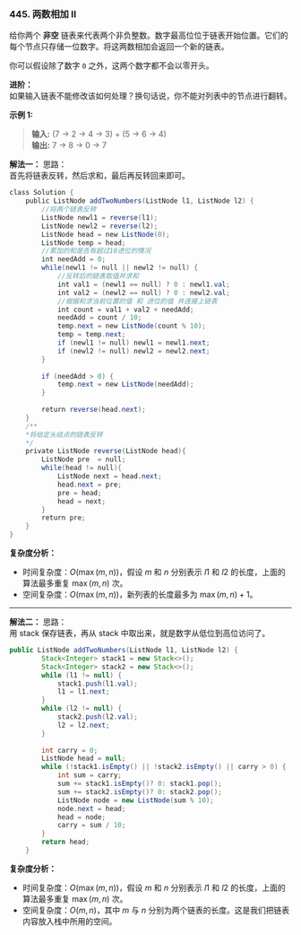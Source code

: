### 445. 两数相加 II

给你两个 **非空** 链表来代表两个非负整数。数字最高位位于链表开始位置。它们的每个节点只存储一位数字。将这两数相加会返回一个新的链表。  

你可以假设除了数字 `0` 之外，这两个数字都不会以零开头。  

**进阶：**  
如果输入链表不能修改该如何处理？换句话说，你不能对列表中的节点进行翻转。  

**示例 1:**  
>**输入:**  (7 -> 2 -> 4 -> 3) + (5 -> 6 -> 4)  
>**输出:**  7 -> 8 -> 0 -> 7

**解法一：**
思路：  
首先将链表反转，然后求和，最后再反转回来即可。  

```Java   
class Solution {
    public ListNode addTwoNumbers(ListNode l1, ListNode l2) {
        //将两个链表反转
        ListNode newl1 = reverse(l1);
        ListNode newl2 = reverse(l2);
        ListNode head = new ListNode(0);
        ListNode temp = head;
        //累加的和是否有超过10进位的情况
        int needAdd = 0;
        while(newl1 != null || newl2 != null) {
            //反转后的链表取值并求和
            int val1 = (newl1 == null) ? 0 : newl1.val;
            int val2 = (newl2 == null) ? 0 : newl2.val;
            //根据和求当前位置的值 和 进位的值 并连接上链表
            int count = val1 + val2 + needAdd;
            needAdd = count / 10;
            temp.next = new ListNode(count % 10);
            temp = temp.next;
            if (newl1 != null) newl1 = newl1.next;
            if (newl2 != null) newl2 = newl2.next;
        }
        
        if (needAdd > 0) {
            temp.next = new ListNode(needAdd);
        }
        
        return reverse(head.next);
    }
    /**
    *将给定头结点的链表反转
    */
    private ListNode reverse(ListNode head){
        ListNode pre  = null;
        while(head != null){
            ListNode next = head.next;
            head.next = pre;
            pre = head;
            head = next;
        }
        return pre;
    }
}
```
**复杂度分析：**  
* 时间复杂度：$O(\max(m, n))$，假设 $m$ 和 $n$ 分别表示 $l1$ 和 $l2$ 的长度，上面的算法最多重复 $\max(m, n)$ 次。
* 空间复杂度：$O(\max(m, n))$，新列表的长度最多为 $\max(m,n) + 1$。 

---

**解法二：**
思路：  
用 stack 保存链表，再从 stack 中取出来，就是数字从低位到高位访问了。

```Java   
public ListNode addTwoNumbers(ListNode l1, ListNode l2) { 
        Stack<Integer> stack1 = new Stack<>();
        Stack<Integer> stack2 = new Stack<>();
        while (l1 != null) {
            stack1.push(l1.val);
            l1 = l1.next;
        }
        while (l2 != null) {
            stack2.push(l2.val);
            l2 = l2.next;
        }
        
        int carry = 0;
        ListNode head = null;
        while (!stack1.isEmpty() || !stack2.isEmpty() || carry > 0) {
            int sum = carry;
            sum += stack1.isEmpty()? 0: stack1.pop();
            sum += stack2.isEmpty()? 0: stack2.pop();
            ListNode node = new ListNode(sum % 10);
            node.next = head;
            head = node;
            carry = sum / 10;
        }
        return head;
    }
```
**复杂度分析：**  
* 时间复杂度：$O(\max(m, n))$，假设 $m$ 和 $n$ 分别表示 $l1$ 和 $l2$ 的长度，上面的算法最多重复 $\max(m, n)$ 次。
* 空间复杂度：$O(m, n)$，其中 $m$ 与 $n$ 分别为两个链表的长度。这是我们把链表内容放入栈中所用的空间。 
